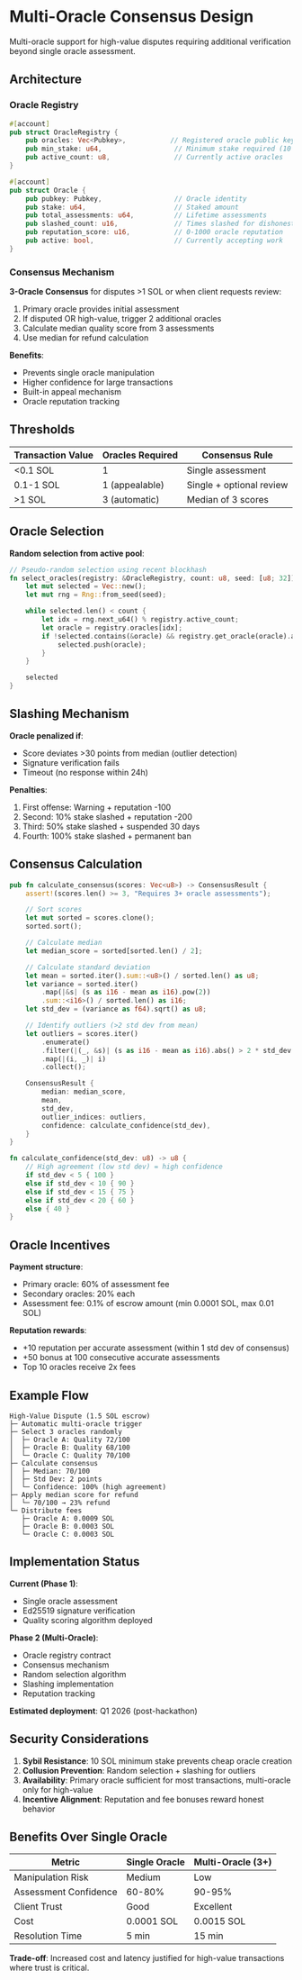 # Multi-Oracle Consensus Design

Multi-oracle support for high-value disputes requiring additional verification beyond single oracle assessment.

## Architecture

### Oracle Registry

```rust
#[account]
pub struct OracleRegistry {
    pub oracles: Vec<Pubkey>,           // Registered oracle public keys
    pub min_stake: u64,                  // Minimum stake required (10 SOL)
    pub active_count: u8,                // Currently active oracles
}

#[account]
pub struct Oracle {
    pub pubkey: Pubkey,                  // Oracle identity
    pub stake: u64,                      // Staked amount
    pub total_assessments: u64,          // Lifetime assessments
    pub slashed_count: u16,              // Times slashed for dishonesty
    pub reputation_score: u16,           // 0-1000 oracle reputation
    pub active: bool,                    // Currently accepting work
}
```

### Consensus Mechanism

**3-Oracle Consensus** for disputes >1 SOL or when client requests review:

1. Primary oracle provides initial assessment
2. If disputed OR high-value, trigger 2 additional oracles
3. Calculate median quality score from 3 assessments
4. Use median for refund calculation

**Benefits**:
- Prevents single oracle manipulation
- Higher confidence for large transactions
- Built-in appeal mechanism
- Oracle reputation tracking

## Thresholds

| Transaction Value | Oracles Required | Consensus Rule |
|-------------------|------------------|----------------|
| <0.1 SOL         | 1                | Single assessment |
| 0.1-1 SOL        | 1 (appealable)   | Single + optional review |
| >1 SOL           | 3 (automatic)    | Median of 3 scores |

## Oracle Selection

**Random selection from active pool**:
```rust
// Pseudo-random selection using recent blockhash
fn select_oracles(registry: &OracleRegistry, count: u8, seed: [u8; 32]) -> Vec<Pubkey> {
    let mut selected = Vec::new();
    let mut rng = Rng::from_seed(seed);

    while selected.len() < count {
        let idx = rng.next_u64() % registry.active_count;
        let oracle = registry.oracles[idx];
        if !selected.contains(&oracle) && registry.get_oracle(oracle).active {
            selected.push(oracle);
        }
    }

    selected
}
```

## Slashing Mechanism

**Oracle penalized if**:
- Score deviates >30 points from median (outlier detection)
- Signature verification fails
- Timeout (no response within 24h)

**Penalties**:
1. First offense: Warning + reputation -100
2. Second: 10% stake slashed + reputation -200
3. Third: 50% stake slashed + suspended 30 days
4. Fourth: 100% stake slashed + permanent ban

## Consensus Calculation

```rust
pub fn calculate_consensus(scores: Vec<u8>) -> ConsensusResult {
    assert!(scores.len() >= 3, "Requires 3+ oracle assessments");

    // Sort scores
    let mut sorted = scores.clone();
    sorted.sort();

    // Calculate median
    let median_score = sorted[sorted.len() / 2];

    // Calculate standard deviation
    let mean = sorted.iter().sum::<u8>() / sorted.len() as u8;
    let variance = sorted.iter()
        .map(|&s| (s as i16 - mean as i16).pow(2))
        .sum::<i16>() / sorted.len() as i16;
    let std_dev = (variance as f64).sqrt() as u8;

    // Identify outliers (>2 std dev from mean)
    let outliers = scores.iter()
        .enumerate()
        .filter(|(_, &s)| (s as i16 - mean as i16).abs() > 2 * std_dev as i16)
        .map(|(i, _)| i)
        .collect();

    ConsensusResult {
        median: median_score,
        mean,
        std_dev,
        outlier_indices: outliers,
        confidence: calculate_confidence(std_dev),
    }
}

fn calculate_confidence(std_dev: u8) -> u8 {
    // High agreement (low std dev) = high confidence
    if std_dev < 5 { 100 }
    else if std_dev < 10 { 90 }
    else if std_dev < 15 { 75 }
    else if std_dev < 20 { 60 }
    else { 40 }
}
```

## Oracle Incentives

**Payment structure**:
- Primary oracle: 60% of assessment fee
- Secondary oracles: 20% each
- Assessment fee: 0.1% of escrow amount (min 0.0001 SOL, max 0.01 SOL)

**Reputation rewards**:
- +10 reputation per accurate assessment (within 1 std dev of consensus)
- +50 bonus at 100 consecutive accurate assessments
- Top 10 oracles receive 2x fees

## Example Flow

```
High-Value Dispute (1.5 SOL escrow)
├─ Automatic multi-oracle trigger
├─ Select 3 oracles randomly
│  ├─ Oracle A: Quality 72/100
│  ├─ Oracle B: Quality 68/100
│  └─ Oracle C: Quality 70/100
├─ Calculate consensus
│  ├─ Median: 70/100
│  ├─ Std Dev: 2 points
│  └─ Confidence: 100% (high agreement)
├─ Apply median score for refund
│  └─ 70/100 → 23% refund
└─ Distribute fees
   ├─ Oracle A: 0.0009 SOL
   ├─ Oracle B: 0.0003 SOL
   └─ Oracle C: 0.0003 SOL
```

## Implementation Status

**Current (Phase 1)**:
- Single oracle assessment
- Ed25519 signature verification
- Quality scoring algorithm deployed

**Phase 2 (Multi-Oracle)**:
- Oracle registry contract
- Consensus mechanism
- Random selection algorithm
- Slashing implementation
- Reputation tracking

**Estimated deployment**: Q1 2026 (post-hackathon)

## Security Considerations

1. **Sybil Resistance**: 10 SOL minimum stake prevents cheap oracle creation
2. **Collusion Prevention**: Random selection + slashing for outliers
3. **Availability**: Primary oracle sufficient for most transactions, multi-oracle only for high-value
4. **Incentive Alignment**: Reputation and fee bonuses reward honest behavior

## Benefits Over Single Oracle

| Metric | Single Oracle | Multi-Oracle (3+) |
|--------|---------------|-------------------|
| Manipulation Risk | Medium | Low |
| Assessment Confidence | 60-80% | 90-95% |
| Client Trust | Good | Excellent |
| Cost | 0.0001 SOL | 0.0015 SOL |
| Resolution Time | 5 min | 15 min |

**Trade-off**: Increased cost and latency justified for high-value transactions where trust is critical.
